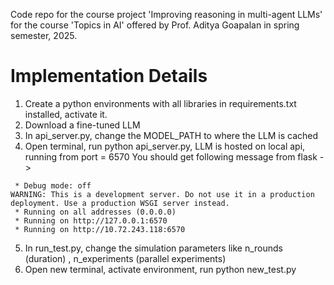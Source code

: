 Code repo for the course project 'Improving reasoning in multi-agent LLMs' for the course 'Topics in AI' offered by Prof. Aditya Goapalan in spring semester, 2025.

# Implementation Details
1. Create a python environments with all libraries in requirements.txt installed, activate it.
2. Download a fine-tuned LLM 
3. In api_server.py, change the MODEL_PATH to where the LLM is cached
4. Open terminal, run python api_server.py, LLM is hosted on local api, running from port = 6570
You should get following message from flask ->

``` * Serving Flask app 'api_server'
 * Debug mode: off
WARNING: This is a development server. Do not use it in a production deployment. Use a production WSGI server instead.
 * Running on all addresses (0.0.0.0)
 * Running on http://127.0.0.1:6570
 * Running on http://10.72.243.118:6570
```
5. In run_test.py, change the simulation parameters like n_rounds (duration) , n_experiments (parallel experiments)
6. Open new terminal, activate environment, run python new_test.py
